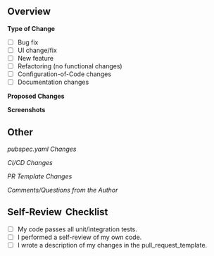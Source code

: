 ## Overview

<!-- Denote the type of change being made. Select all that apply. -->
**Type of Change**
- [ ] Bug fix
- [ ] UI change/fix
- [ ] New feature
- [ ] Refactoring (no functional changes)
- [ ] Configuration-of-Code changes
- [ ] Documentation changes  

<!-- Describe the change that is being made. -->
**Proposed Changes**  

<!-- If the UI has changed, you are required to show the before and after. If the UI has not been changed, delete this section. -->
**Screenshots** 

## Other
<!-- Include this section if modifications were made to pubspec.yaml -->
*pubspec.yaml Changes* 

<!-- Include this section if you made changes to Github Actions files -->
*CI/CD Changes* 

<!-- Include this section if you made changes to the PR template -->
*PR Template Changes*

*Comments/Questions from the Author*

<!-- Before opening the PR ensure that you can check off all of these boxes. -->
## Self-Review  Checklist 
- [ ] My code passes all unit/integration tests.
- [ ] I performed a self-review of my own code.
- [ ] I wrote a description of my changes in the pull_request_template.